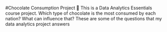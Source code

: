 #Chocolate Consumption Project 🍫
This is a Data Analytics Essentials course project. Which type of chocolate is the most consumed by each nation? What can influence that? These are some of the questions that my data analytics project answers

